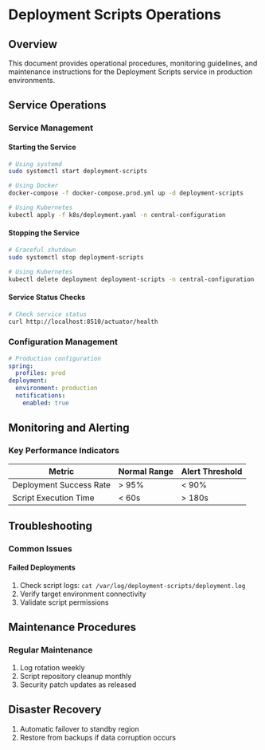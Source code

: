 # Deployment Scripts Operations

## Overview

This document provides operational procedures, monitoring guidelines, and maintenance instructions for the Deployment Scripts service in production environments.

## Service Operations

### Service Management

#### Starting the Service

```bash
# Using systemd
sudo systemctl start deployment-scripts

# Using Docker
docker-compose -f docker-compose.prod.yml up -d deployment-scripts

# Using Kubernetes
kubectl apply -f k8s/deployment.yaml -n central-configuration
```

#### Stopping the Service

```bash
# Graceful shutdown
sudo systemctl stop deployment-scripts

# Using Kubernetes
kubectl delete deployment deployment-scripts -n central-configuration
```

#### Service Status Checks

```bash
# Check service status
curl http://localhost:8510/actuator/health
```

### Configuration Management

```yaml
# Production configuration
spring:
  profiles: prod
deployment:
  environment: production
  notifications:
    enabled: true
```

## Monitoring and Alerting

### Key Performance Indicators

| Metric | Normal Range | Alert Threshold |
|--------|--------------|-----------------|
| Deployment Success Rate | > 95% | < 90% |
| Script Execution Time | < 60s | > 180s |

## Troubleshooting

### Common Issues

#### Failed Deployments

1. Check script logs: `cat /var/log/deployment-scripts/deployment.log`
2. Verify target environment connectivity
3. Validate script permissions

## Maintenance Procedures

### Regular Maintenance

1. Log rotation weekly
2. Script repository cleanup monthly
3. Security patch updates as released

## Disaster Recovery

1. Automatic failover to standby region
2. Restore from backups if data corruption occurs
